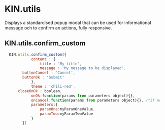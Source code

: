 # KIN.utils
Displays a standardised popup modal that can be used for informational message och to confirm an actions, fully responsive.

## KIN.utils.confirm_custom

```javascript
  KIN.utils.confirm_custom({
			content : {
				title : 'My title',
				message : 'My message to be displayed',
        buttonCancel : 'Cancel',
        buttonOk : 'Submit'
			},
			theme : 'chili-red',
      closeOnOk : boolean,
			onOk:function(params from parameters object){},
			onCancel:function(params from parameters object){}, /*if not present no cancel button will be displayed*/
			parameters:{
				paramOne:myParamOneValue,
				paramTwo:myParamTwoValue
			}
		})
```

